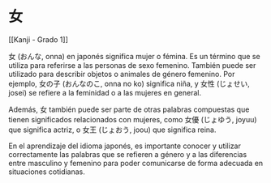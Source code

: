 # 女

[[Kanji - Grado 1]]

女 (おんな, onna) en japonés significa mujer o fémina. Es un término que se utiliza para referirse a las personas de sexo femenino. También puede ser utilizado para describir objetos o animales de género femenino. Por ejemplo, 女の子 (おんなのこ, onna no ko) significa niña, y 女性 (じょせい, josei) se refiere a la feminidad o a las mujeres en general.

Además, 女 también puede ser parte de otras palabras compuestas que tienen significados relacionados con mujeres, como 女優 (じょゆう, joyuu) que significa actriz, o 女王 (じょおう, joou) que significa reina.

En el aprendizaje del idioma japonés, es importante conocer y utilizar correctamente las palabras que se refieren a género y a las diferencias entre masculino y femenino para poder comunicarse de forma adecuada en situaciones cotidianas.
